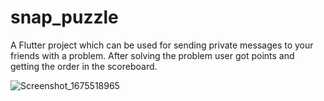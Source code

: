 # snap_puzzle

A Flutter project which can be used for sending private messages to your friends with a problem. After solving the problem user got points and getting the order in the scoreboard.



![Screenshot_1675518965](https://user-images.githubusercontent.com/74674317/216771715-ada30b5b-7223-42f0-93c0-d34e9fc09785.png)
